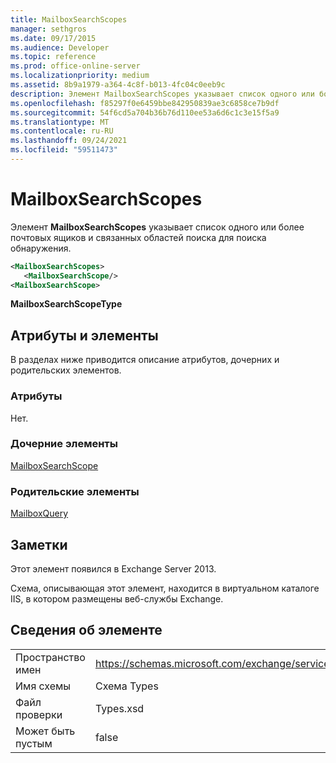 ```yaml
---
title: MailboxSearchScopes
manager: sethgros
ms.date: 09/17/2015
ms.audience: Developer
ms.topic: reference
ms.prod: office-online-server
ms.localizationpriority: medium
ms.assetid: 8b9a1979-a364-4c8f-b013-4fc04c0eeb9c
description: Элемент MailboxSearchScopes указывает список одного или более почтовых ящиков и связанных областей поиска для поиска обнаружения.
ms.openlocfilehash: f85297f0e6459bbe842950839ae3c6858ce7b9df
ms.sourcegitcommit: 54f6cd5a704b36b76d110ee53a6d6c1c3e15f5a9
ms.translationtype: MT
ms.contentlocale: ru-RU
ms.lasthandoff: 09/24/2021
ms.locfileid: "59511473"
---
```

# <a name="mailboxsearchscopes"></a>MailboxSearchScopes

Элемент **MailboxSearchScopes** указывает список одного или более почтовых ящиков и связанных областей поиска для поиска обнаружения. 
  
```XML
<MailboxSearchScopes>
   <MailboxSearchScope/>
<MailboxSearchScope>
```

**MailboxSearchScopeType**

## <a name="attributes-and-elements"></a>Атрибуты и элементы

В разделах ниже приводится описание атрибутов, дочерних и родительских элементов.
  
### <a name="attributes"></a>Атрибуты

Нет.
  
### <a name="child-elements"></a>Дочерние элементы

[MailboxSearchScope](mailboxsearchscope.md)
  
### <a name="parent-elements"></a>Родительские элементы

[MailboxQuery](mailboxquery.md)
  
## <a name="remarks"></a>Заметки

Этот элемент появился в Exchange Server 2013.
  
Схема, описывающая этот элемент, находится в виртуальном каталоге IIS, в котором размещены веб-службы Exchange.
  
## <a name="element-information"></a>Сведения об элементе

|||
|:-----|:-----|
|Пространство имен  <br/> |https://schemas.microsoft.com/exchange/services/2006/types  <br/> |
|Имя схемы  <br/> |Схема Types  <br/> |
|Файл проверки  <br/> |Types.xsd  <br/> |
|Может быть пустым  <br/> |false  <br/> |
   

